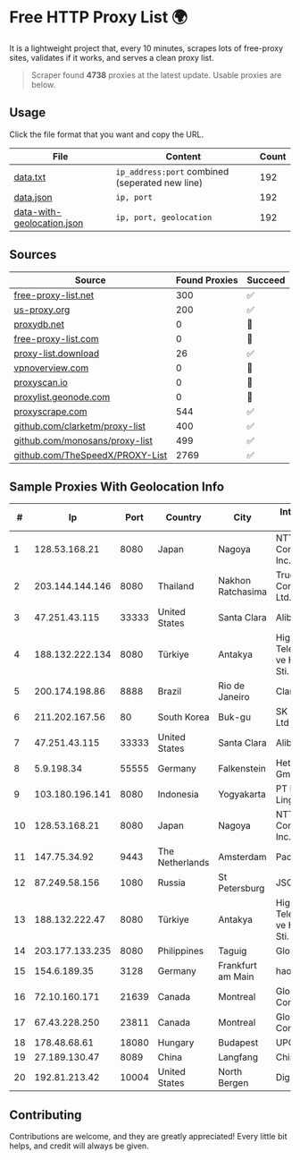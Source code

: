 
# Free HTTP Proxy List 🌍

It is a lightweight project that, every 10 minutes, scrapes lots of free-proxy sites, validates if it works, and serves a clean proxy list.


> Scraper found **4738** proxies at the latest update. Usable proxies are below.

## Usage

Click the file format that you want and copy the URL.


|File|Content|Count|
|----|-------|-----|
|[data.txt](https://raw.githubusercontent.com/themiralay/Proxy-List-World/master/data.txt)|`ip_address:port` combined (seperated new line)|192|
|[data.json](https://raw.githubusercontent.com/themiralay/Proxy-List-World/master/data.json)|`ip, port`|192|
|[data-with-geolocation.json](https://raw.githubusercontent.com/themiralay/Proxy-List-World/master/data-with-geolocation.json)|`ip, port, geolocation`|192|

## Sources

|Source|Found Proxies|Succeed|
|------|-------------|-------|
|[free-proxy-list.net](https://free-proxy-list.net)|300|✅|
|[us-proxy.org](https://www.us-proxy.org)|200|✅|
|[proxydb.net](http://proxydb.net)|0|🚫|
|[free-proxy-list.com](https://free-proxy-list.com/?page=&port=&type%5B%5D=http&type%5B%5D=https&up_time=0&search=Search)|0|🚫|
|[proxy-list.download](https://www.proxy-list.download/HTTP)|26|✅|
|[vpnoverview.com](https://vpnoverview.com/privacy/anonymous-browsing/free-proxy-servers)|0|🚫|
|[proxyscan.io](https://www.proxyscan.io)|0|🚫|
|[proxylist.geonode.com](https://proxylist.geonode.com/api/proxy-list?limit=300&page=1&sort_by=lastChecked&sort_type=desc&protocols=http,https)|0|🚫|
|[proxyscrape.com](https://api.proxyscrape.com/v2/?request=displayproxies&protocol=http&timeout=10000&country=all&ssl=all&anonymity=all)|544|✅|
|[github.com/clarketm/proxy-list](https://raw.githubusercontent.com/clarketm/proxy-list/master/proxy-list-raw.txt)|400|✅|
|[github.com/monosans/proxy-list](https://raw.githubusercontent.com/monosans/proxy-list/main/proxies/http.txt)|499|✅|
|[github.com/TheSpeedX/PROXY-List](https://raw.githubusercontent.com/TheSpeedX/PROXY-List/master/http.txt)|2769|✅|


## Sample Proxies With Geolocation Info

|#|Ip|Port|Country|City|Internet Service Provider|
|-|--|----|-------|----|-------------------------|
|1|128.53.168.21|8080|Japan|Nagoya|NTT PC Communications, Inc.|
|2|203.144.144.146|8080|Thailand|Nakhon Ratchasima|True Internet Corporation CO. Ltd.|
|3|47.251.43.115|33333|United States|Santa Clara|Alibaba Cloud LLC|
|4|188.132.222.134|8080|Türkiye|Antakya|High Speed Telekomunikasyon ve Hab. Hiz. Ltd. Sti.|
|5|200.174.198.86|8888|Brazil|Rio de Janeiro|Claro S.A|
|6|211.202.167.56|80|South Korea|Buk-gu|SK Broadband Co Ltd|
|7|47.251.43.115|33333|United States|Santa Clara|Alibaba Cloud LLC|
|8|5.9.198.34|55555|Germany|Falkenstein|Hetzner Online GmbH|
|9|103.180.196.141|8080|Indonesia|Yogyakarta|PT Dekadata Lingkar Nusantara|
|10|128.53.168.21|8080|Japan|Nagoya|NTT PC Communications, Inc.|
|11|147.75.34.92|9443|The Netherlands|Amsterdam|Packet Host, Inc.|
|12|87.249.58.156|1080|Russia|St Petersburg|JSC Selectel|
|13|188.132.222.47|8080|Türkiye|Antakya|High Speed Telekomunikasyon ve Hab. Hiz. Ltd. Sti.|
|14|203.177.133.235|8080|Philippines|Taguig|Globe Telecom|
|15|154.6.189.35|3128|Germany|Frankfurt am Main|haoxiangyun|
|16|72.10.160.171|21639|Canada|Montreal|GloboTech Communications|
|17|67.43.228.250|23811|Canada|Montreal|GloboTech Communications|
|18|178.48.68.61|18080|Hungary|Budapest|UPC|
|19|27.189.130.47|8089|China|Langfang|Chinanet|
|20|192.81.213.42|10004|United States|North Bergen|DigitalOcean, LLC|



## Contributing

Contributions are welcome, and they are greatly appreciated! Every
little bit helps, and credit will always be given.

